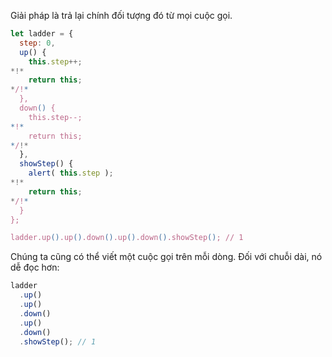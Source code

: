 Giải pháp là trả lại chính đối tượng đó từ mọi cuộc gọi.

```js run demo
let ladder = {
  step: 0,
  up() {
    this.step++;
*!*
    return this;
*/!*
  },
  down() {
    this.step--;
*!*
    return this;
*/!*
  },
  showStep() {
    alert( this.step );
*!*
    return this;
*/!*
  }
};

ladder.up().up().down().up().down().showStep(); // 1
```

Chúng ta cũng có thể viết một cuộc gọi trên mỗi dòng. Đối với chuỗi dài, nó dễ đọc hơn:

```js
ladder
  .up()
  .up()
  .down()
  .up()
  .down()
  .showStep(); // 1
```
